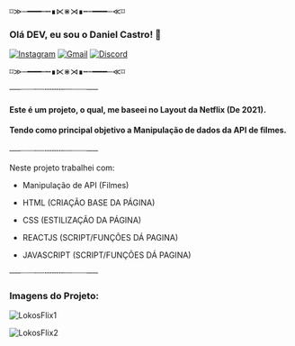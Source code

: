  ⌑≫─━━━┉┅∎⋉⋇⋊∎┅┉━━━─≪⌑
 ### Olá DEV, eu sou o Daniel Castro! 👋
 [![Instagram](https://img.shields.io/badge/Instagram-E4405F?style=for-the-badge&logo=instagram&logoColor=white)](https://instagram.com/danzcastro)
[![Gmail](https://img.shields.io/badge/Gmail-D14836?style=for-the-badge&logo=gmail&logoColor=white)](https://mail.google.com/mail/u/0/#inbox?compose=VpCqJQwcqNzgPmfZSzVRnjTgGTVjKNMDJsRLmXcrJsgbvKVWgbzXrZQVnhHNNQqFdssvdcL)
[![Discord](https://img.shields.io/badge/Discord-7289DA?style=for-the-badge&logo=discord&logoColor=white)](https://discord.gg/r5Yr3u979z)

⌑≫─━━━┉┅∎⋉⋇⋊∎┅┉━━━─≪⌑


──┈┈┈┄┄╌╌╌╌┄┄┈┈┈──

#### Este é um projeto, o qual, me baseei no Layout da Netflix (De 2021).
#### Tendo como principal objetivo a Manipulação de dados da API de filmes.


──┈┈┈┄┄╌╌╌╌┄┄┈┈┈──

Neste projeto trabalhei com:

- Manipulação de API (Filmes)

- HTML (CRIAÇÃO BASE DA PÁGINA)
- CSS (ESTILIZAÇÃO DA PÁGINA)
- REACTJS (SCRIPT/FUNÇÕES DÁ PAGINA)
- JAVASCRIPT (SCRIPT/FUNÇÕES DÁ PAGINA)

──┈┈┈┄┄╌╌╌╌┄┄┈┈┈──

 ### Imagens do Projeto:

![LokosFlix1](https://user-images.githubusercontent.com/91907650/230735435-d7a4e254-fc15-45c3-a7e4-57ef91203d2d.jpg)

![LokosFlix2](https://user-images.githubusercontent.com/91907650/230735437-b6e3bd01-3d1b-4abc-97b4-d1f349824a4c.jpg)
